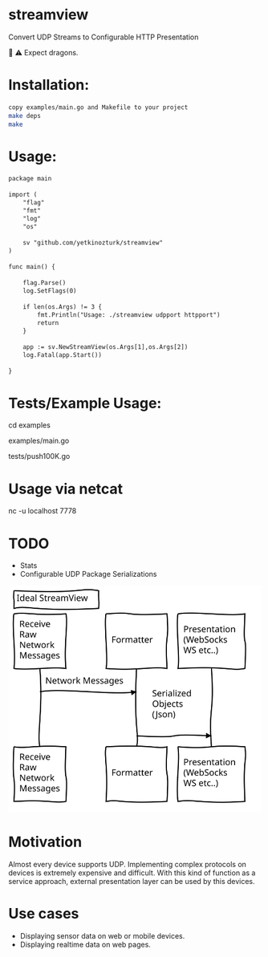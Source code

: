 # streamview
Convert UDP Streams to Configurable HTTP Presentation

:construction: :warning:	 Expect dragons.

# Installation:

```bash
copy examples/main.go and Makefile to your project
make deps
make
```

# Usage:

```golang
package main

import (
	"flag"
	"fmt"
	"log"
	"os"

	sv "github.com/yetkinozturk/streamview"
)

func main() {

	flag.Parse()
	log.SetFlags(0)

	if len(os.Args) != 3 {
		fmt.Println("Usage: ./streamview udpport httpport")
		return
	}

	app := sv.NewStreamView(os.Args[1],os.Args[2])
	log.Fatal(app.Start())

}
```

# Tests/Example Usage:

cd examples

examples/main.go

tests/push100K.go

# Usage via netcat

nc -u localhost 7778

# TODO

* Stats
* Configurable UDP Package Serializations

![(LITL)](diagram.svg)

# Motivation

Almost every device supports UDP.  Implementing complex protocols on devices is extremely expensive and difficult.  With this kind of function as a service approach, external presentation layer can be used by this devices. 

# Use cases
* Displaying sensor data on web or mobile devices.
* Displaying realtime data on web pages.

